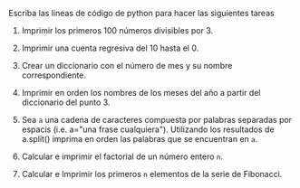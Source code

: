 Escriba las líneas de código de python para hacer las siguientes tareas

1. Imprimir los primeros 100 números divisibles por 3.

2. Imprimir una cuenta regresiva del 10 hasta el 0.

3. Crear un diccionario con el número de mes y su nombre correspondiente.

4. Imprimir en orden los nombres de los meses del año a partir del diccionario del punto 3.

5. Sea `a` una cadena de caracteres compuesta por palabras separadas por espacis (i.e. a="una frase cualquiera"). Utilizando los resultados de a.split() imprima en orden las palabras que se encuentran en `a`.

6. Calcular e imprimir el factorial de un número entero `n`.

7. Calcular e Imprimir los primeros `n` elementos de la serie de Fibonacci.
